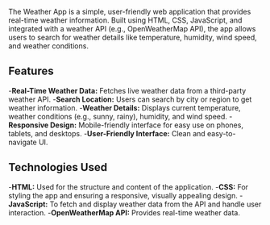 The Weather App is a simple, user-friendly web application that provides real-time weather information. Built using HTML, CSS, JavaScript, and integrated with a weather API (e.g., OpenWeatherMap API), the app allows users to search for weather details like temperature, humidity, wind speed, and weather conditions.

## Features
-**Real-Time Weather Data:** Fetches live weather data from a third-party weather API.
-**Search Location:** Users can search by city or region to get weather information.
-**Weather Details:** Displays current temperature, weather conditions (e.g., sunny, rainy), humidity, and wind speed.
-**Responsive Design:** Mobile-friendly interface for easy use on phones, tablets, and desktops.
-**User-Friendly Interface:** Clean and easy-to-navigate UI.
## Technologies Used
-**HTML:** Used for the structure and content of the application.
-**CSS:** For styling the app and ensuring a responsive, visually appealing design.
-**JavaScript:** To fetch and display weather data from the API and handle user interaction.
-**OpenWeatherMap API:** Provides real-time weather data.
